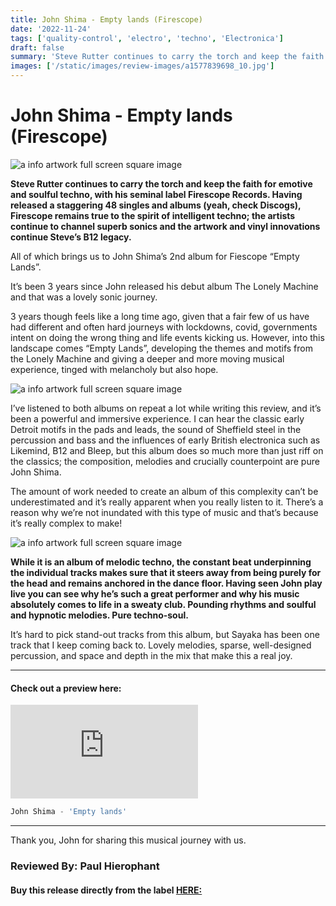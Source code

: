 ```yaml
---
title: John Shima - Empty lands (Firescope)
date: '2022-11-24'
tags: ['quality-control', 'electro', 'techno', 'Electronica']
draft: false
summary: 'Steve Rutter continues to carry the torch and keep the faith for emotive and soulful techno, with his seminal label Firescope Records.  '
images: ['/static/images/review-images/a1577839698_10.jpg']
---
```


# John Shima - Empty lands (Firescope)

<div className="my-1 px-2 phone: w-full desktop: overflow-hidden xl:my-1 xl:px-2 xl:w-1/2">
  <Image
    alt="a info artwork full screen square image"
    src="/static/images/review-images/a1577839698_10.jpg"
    width={700}
    height={700}
   />
</div>

**Steve Rutter continues to carry the torch and keep the faith for emotive and soulful techno, with his seminal label Firescope Records. Having released a staggering 48 singles and albums (yeah, check Discogs), Firescope remains true to the spirit of intelligent techno; the artists continue to channel superb sonics and the artwork and vinyl innovations continue Steve’s B12 legacy.**

All of which brings us to John Shima’s 2nd album for Fiescope “Empty Lands”.

It’s been 3 years since John released his debut album The Lonely Machine and that was a lovely sonic journey.

3 years though feels like a long time ago, given that a fair few of us have had different and often hard journeys with lockdowns, covid, governments intent on doing the wrong thing and life events kicking us. However, into this landscape comes “Empty Lands”, developing the themes and motifs from the Lonely Machine and giving a deeper and more moving musical experience, tinged with melancholy but also hope.

 <div className="my-1 px-2 phone: w-full desktop: overflow-hidden xl:my-1 xl:px-2 xl:w-1/2">
  <Image
    alt="a info artwork full screen square image"
    src="/static/images/review-images/artworks-000651108280-lfmav6-t500x500.jpg"
    width={700}
    height={700}
   />
</div>

I’ve listened to both albums on repeat a lot while writing this review, and it’s been a powerful and immersive experience. I can hear the classic early Detroit motifs in the pads and leads, the sound of Sheffield steel in the percussion and bass and the influences of early British electronica such as Likemind, B12 and Bleep, but this album does so much more than just riff on the classics; the composition, melodies and crucially counterpoint are pure John Shima.

The amount of work needed to create an album of this complexity can’t be underestimated and it’s really apparent when you really listen to it. There’s a reason why we’re not inundated with this type of music and that’s because it’s really complex to make!

<div className="my-1 px-2 phone: w-full desktop: overflow-hidden xl:my-1 xl:px-2 xl:w-1/2">
  <Image
    alt="a info artwork full screen square image"
    src="/static/images/review-images/0030303320_10.jpg"
    width={700}
    height={700}
   />
</div>

**While it is an album of melodic techno, the constant beat underpinning the individual tracks makes sure that it steers away from being purely for the head and remains anchored in the dance floor. Having seen John play live you can see why he’s such a great performer and why his music absolutely comes to life in a sweaty club. Pounding rhythms and soulful and hypnotic melodies. Pure techno-soul.**

It’s hard to pick stand-out tracks from this album, but Sayaka has been one track that I keep coming back to. Lovely melodies, sparse, well-designed percussion, and space and depth in the mix that make this a real joy.

---

#### Check out a preview here:

<div className="my-1 px-2 w-[300px] h-[400px]">
<iframe
              src="https://player.vimeo.com/video/773793492?h=d98d35bdd3&amp;badge=0&amp;autopause=0&amp;player_id=0&amp;app_id=58479" 
              allowFullScreen
              title="showcase"
              frameBorder="0"
              style={{ position: "relative", margin: 0, width: "100%", height: "300px" }}
            ></iframe>
            </div>

```javascript
John Shima - 'Empty lands'
```

---

Thank you, John for sharing this musical journey with us.

### Reviewed By: Paul Hierophant

#### Buy this release directly from the label [**HERE:**](https://firescoperecords.bandcamp.com/album/the-empty-lands-fs028)
